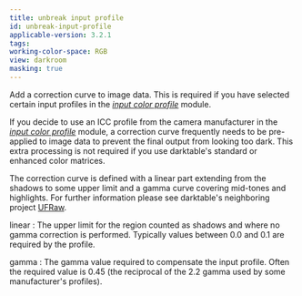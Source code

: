 ```yaml
---
title: unbreak input profile
id: unbreak-input-profile
applicable-version: 3.2.1
tags: 
working-color-space: RGB 
view: darkroom
masking: true
---
```


Add a correction curve to image data. This is required if you have selected certain input profiles in the [_input color profile_](./input-color-profile.md) module.

If you decide to use an ICC profile from the camera manufacturer in the [_input color profile_](./input-color-profile.md) module, a correction curve frequently needs to be pre-applied to image data to prevent the final output from looking too dark. This extra processing is not required if you use darktable's standard or enhanced color matrices. 

The correction curve is defined with a linear part extending from the shadows to some upper limit and a gamma curve covering mid-tones and highlights. For further information please see darktable's neighboring project [UFRaw](http://ufraw.sourceforge.net).

linear
: The upper limit for the region counted as shadows and where no gamma correction is performed. Typically values between 0.0 and 0.1 are required by the profile.

gamma
: The gamma value required to compensate the input profile. Often the required value is 0.45 (the reciprocal of the 2.2 gamma used by some manufacturer's profiles).
